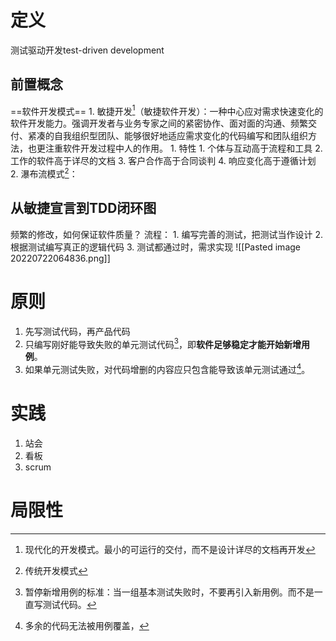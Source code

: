# 定义
测试驱动开发test-driven development
## 前置概念
==软件开发模式==
	1. 敏捷开发[^1]（敏捷软件开发）：一种中心应对需求快速变化的软件开发能力。强调开发者与业务专家之间的紧密协作、面对面的沟通、频繁交付、紧凑的自我组织型团队、能够很好地适应需求变化的代码编写和团队组织方法，也更注重软件开发过程中人的作用。
		1. 特性
			1. 个体与互动高于流程和工具
			2. 工作的软件高于详尽的文档
			3. 客户合作高于合同谈判
			4. 响应变化高于遵循计划
	2. 瀑布流模式[^2]：
## 从敏捷宣言到TDD闭环图
频繁的修改，如何保证软件质量？
流程：
	1. 编写完善的测试，把测试当作设计
	2. 根据测试编写真正的逻辑代码
	3. 测试都通过时，需求实现
![[Pasted image 20220722064836.png]]
# 原则
1. 先写测试代码，再产品代码
2. 只编写刚好能导致失败的单元测试代码[^3]，即**软件足够稳定才能开始新增用例**。
3. 如果单元测试失败，对代码增删的内容应只包含能导致该单元测试通过[^4]。
# 实践
1. 站会
2. 看板
3. scrum

# 局限性

[^1]: 现代化的开发模式。最小的可运行的交付，而不是设计详尽的文档再开发
[^2]: 传统开发模式
[^3]: 暂停新增用例的标准：当一组基本测试失败时，不要再引入新用例。而不是一直写测试代码。
[^4]: 多余的代码无法被用例覆盖， 